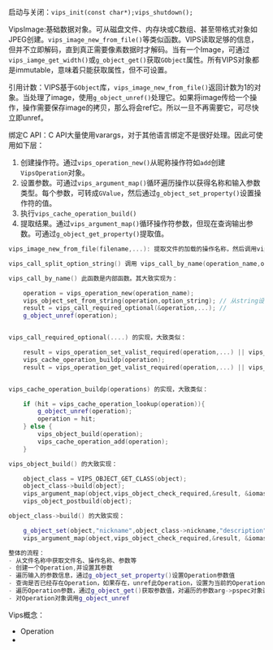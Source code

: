 启动与关闭：`vips_init(const char*);vips_shutdown();`

VipsImage:基础数据对象。可从磁盘文件、内存块或C数组、甚至带格式对象如JPEG创建。`vips_image_new_from_file()`等类似函数。VIPS读取足够的信息，但并不立即解码，直到真正需要像素数据时才解码。当有一个Image，可通过`vips_iamge_get_width()`或`g_object_get()`获取`GObject`属性。所有VIPS对象都是immutable，意味着只能获取属性，但不可设置。

引用计数：VIPS基于`GObject`库，`vips_image_new_from_file()`返回计数为1的对象。当处理了image，使用`g_object_unref()`处理它。如果将image传给一个操作，操作需要保存image的拷贝，那么将会ref它。所以一旦不再需要它，可尽快立即unref。


绑定C API：C API大量使用varargs，对于其他语言绑定不是很好处理。因此可使用如下层：
1. 创建操作符。通过`vips_operation_new()`从昵称操作符如`add`创建`VipsOperation`对象。
2. 设置参数。可通过`vips_argument_map()`循环遍历操作以获得名称和输入参数类型。每个参数，可转成`GValue`，然后通过`g_object_set_property()`设置操作符的值。
3. 执行`vips_cache_operation_build()`
4. 提取结果。通过`vips_argument_map()`循环操作符参数，但现在查询输出参数。可通过`g_object_get_property()`提取值。


```c++
vips_image_new_from_file(filename,...): 提取文件的加载的操作名称，然后调用vips_call_split_option_string(operation_name, option_string, ...);

vips_call_split_option_string() 调用 vips_call_by_name(operation_name,option_string,...)

vips_call_by_name() 此函数是内部函数。其大致实现为：

	operation = vips_operation_new(operation_name);
	vips_object_set_from_string(operation,option_string); // 从string设置object的参数。
	result = vips_call_required_optional(&operation,...); // 
	g_object_unref(operation);


vips_call_required_optional(....) 的实现，大致类似：

	result = vips_operation_set_valist_required(operation,...) || vips_object_set_valist(operation,...);
	vips_cache_operation_buildp(operation);
	result = vips_operation_get_valist_required(operation,...) || vips_operation_get_valist_optional(operation,...);


vips_cache_operation_buildp(operations) 的实现，大致类似：

	if (hit = vips_cache_operation_lookup(operation)){
		g_object_unref(operation);
		operation = hit;
	} else {
		vips_object_build(operation);
		vips_cache_operation_add(operation);
	}

vips_object_build() 的大致实现：

	object_class = VIPS_OBJECT_GET_CLASS(object);
	object_class->build(object);
	vips_argument_map(object,vips_object_check_required,&result, &iomask);
	vips_object_postbuild(object);

object_class->build() 的大致实现：

	g_object_set(object,"nickname",object_class->nickname,"description",object_class->description);
	vips_argument_map(object,vips_object_check_required,&result, &iomask);

整体的流程：
- 从文件名称中获取文件名、操作名称、参数等
- 创建一个Operation,并设置其参数
- 遍历输入的参数信息，通过g_object_set_property()设置Operation参数值
- 查询是否已经存在Operation，如果存在，unref此Operation，设置为当前的Operation；如果未找到，构建此Operation,并添加进cache中。
- 遍历Operation参数，通过g_object_get()获取参数值，对遍历的参数arg->pspec对象调用g_object_unref
- 对Operation对象调用g_object_unref


```

Vips概念：
- Operation
- 
